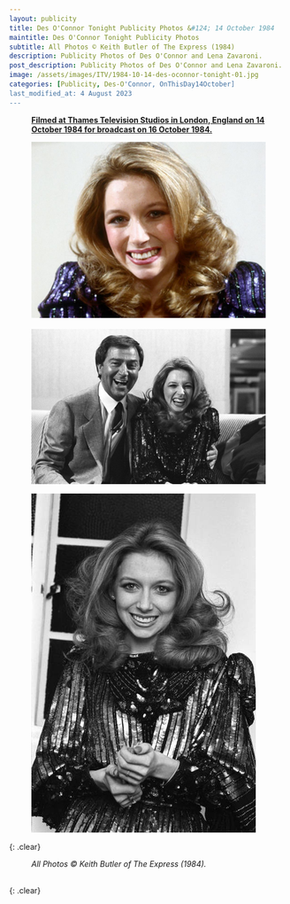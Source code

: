 ```yaml
---
layout: publicity
title: Des O'Connor Tonight Publicity Photos &#124; 14 October 1984
maintitle: Des O'Connor Tonight Publicity Photos
subtitle: All Photos © Keith Butler of The Express (1984)
description: Publicity Photos of Des O'Connor and Lena Zavaroni.
post_description: Publicity Photos of Des O'Connor and Lena Zavaroni.
image: /assets/images/ITV/1984-10-14-des-oconnor-tonight-01.jpg
categories: [Publicity, Des-O'Connor, OnThisDay14October]
last_modified_at: 4 August 2023
---
```


<figure class="fig3">
<a href="/1984-10-16-des-oconnor-tonight"><strong>Filmed at Thames Television Studios in London, England on 14 October 1984 for broadcast on 16 October 1984.</strong></a>
</figure>

<figure class="fig1">
<a href="/assets/images/ITV/1984-10-14-des-oconnor-tonight-01.jpg"><img src="/assets/images/ITV/1984-10-14-des-oconnor-tonight-01.jpg" class="full-width zoom-in" /></a>
<br /><br />
<a href="/assets/images/ITV/1984-10-14-des-oconnor-tonight-03.jpg"><img src="/assets/images/ITV/1984-10-14-des-oconnor-tonight-03.jpg" class="full-width zoom-in" /></a>
</figure>

<figure class="fig2">
<a href="/assets/images/ITV/1984-10-14-des-oconnor-tonight-02.jpg"><img src="/assets/images/ITV/1984-10-14-des-oconnor-tonight-02.jpg" class="full-width zoom-in" /></a>
</figure>

{: .clear}

<figure class="fig3">
<cite>All Photos &copy; Keith Butler of The Express (1984).</cite>
</figure>

<br />{: .clear}

